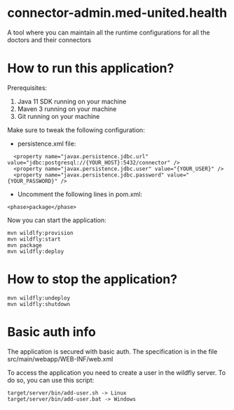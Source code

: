 # connector-admin.med-united.health

A tool where you can maintain all the runtime configurations for all the doctors and their connectors

# How to run this application?

Prerequisites:

1. Java 11 SDK running on your machine
2. Maven 3 running on your machine
3. Git running on your machine

Make sure to tweak the following configuration:

- persistence.xml file:
```
  <property name="javax.persistence.jdbc.url" value="jdbc:postgresql://{YOUR_HOST}:5432/connector" />
  <property name="javax.persistence.jdbc.user" value="{YOUR_USER}" /> 
  <property name="javax.persistence.jdbc.password" value="{YOUR_PASSWORD}" /> 
```
- Uncomment the following lines in pom.xml:
```
<phase>package</phase>
```

Now you can start the application:
```
mvn wildlfy:provision
mvn wildfly:start
mvn package
mvn wildfly:deploy
```
# How to stop the application?
```
mvn wildfly:undeploy
mvn wildfly:shutdown
```

# Basic auth info

The application is secured with basic auth. The specification is in the file src/main/webapp/WEB-INF/web.xml

To access the application you need to create a user in the wildfly server. To do so, you can use this script:
```
target/server/bin/add-user.sh -> Linux
target/server/bin/add-user.bat -> Windows
```
